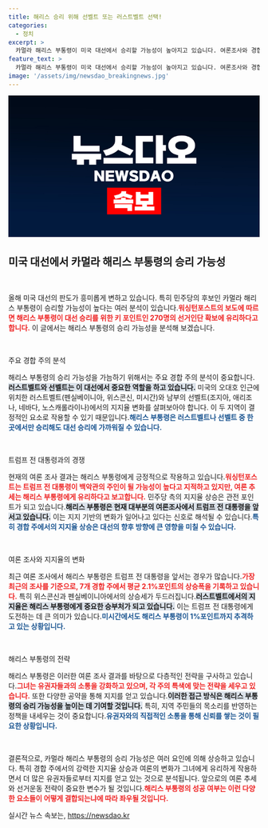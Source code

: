 ```yaml
---
title: 해리스 승리 위해 선벨트 또는 러스트벨트 선택!
categories:
  - 정치
excerpt: >
  카멀라 해리스 부통령이 미국 대선에서 승리할 가능성이 높아지고 있습니다. 여론조사와 경합 주에서의 지지율 상승이 그 배경. 팽팽한 싸움 속 트럼프와의 차이를 좁히는 해리스의 행보가 주목받고 있습니다! 클릭해 더 알아보세요!
feature_text: >
  카멀라 해리스 부통령이 미국 대선에서 승리할 가능성이 높아지고 있습니다. 여론조사와 경합 주에서의 지지율 상승이 그 배경. 팽팽한 싸움 속 트럼프와의 차이를 좁히는 해리스의 행보가 주목받고 있습니다! 클릭해 더 알아보세요!
image: '/assets/img/newsdao_breakingnews.jpg'
---
```


<p><img src="/assets/img/newsdao_breakingnews.jpg" alt="koreaapp 속보" /></p>

<h2 data-ke-size="size26">미국 대선에서 카멀라 해리스 부통령의 승리 가능성</h2>

<p data-ke-size="size16">&nbsp;</p>

<p>올해 미국 대선의 판도가 흥미롭게 변하고 있습니다. 특히 민주당의 후보인 카멀라 해리스 부통령이 승리할 가능성이 높다는 여러 분석이 있습니다.<b><span style="color: #ee2323;">워싱턴포스트의 보도에 따르면 해리스 부통령이 대선 승리를 위한 키 포인트인 270명의 선거인단 확보에 유리하다고 합니다.</span></b> 이 글에서는 해리스 부통령의 승리 가능성을 분석해 보겠습니다.</p>

<p data-ke-size="size16">&nbsp;</p>

<p>주요 경합 주의 분석</p>

<p>해리스 부통령의 승리 가능성을 가늠하기 위해서는 주요 경합 주의 분석이 중요합니다.<b><span style="background-color: #21538527;">러스트벨트와 선벨트는 이 대선에서 중요한 역할을 하고 있습니다.</span></b> 미국의 오대호 인근에 위치한 러스트벨트(펜실베이니아, 위스콘신, 미시간)와 남부의 선벨트(조지아, 애리조나, 네바다, 노스캐롤라이나)에서의 지지율 변화를 살펴보아야 합니다. 이 두 지역이 결정적인 요소로 작용할 수 있기 때문입니다.<b><span style="color: #1a5490;">해리스 부통령은 러스트벨트나 선벨트 중 한 곳에서만 승리해도 대선 승리에 가까워질 수 있습니다.</span></b></p>

<p data-ke-size="size16">&nbsp;</p>

<p>트럼프 전 대통령과의 경쟁</p>

<p>현재의 여론 조사 결과는 해리스 부통령에게 긍정적으로 작용하고 있습니다.<b><span style="color: #ee2323;">워싱턴포스트는 트럼프 전 대통령이 백악관의 주인이 될 가능성이 높다고 지적하고 있지만, 여론 추세는 해리스 부통령에게 유리하다고 보고합니다.</span></b> 민주당 측의 지지율 상승은 관전 포인트가 되고 있습니다.<b><span style="background-color: #21538527;">해리스 부통령은 현재 대부분의 여론조사에서 트럼프 전 대통령을 앞서고 있습니다.</span></b> 이는 지지 기반의 변화가 일어나고 있다는 신호로 해석될 수 있습니다.<b><span style="color: #1a5490;">특히 경합 주에서의 지지율 상승은 대선의 향후 방향에 큰 영향을 미칠 수 있습니다.</span></b></p>

<p data-ke-size="size16">&nbsp;</p>

<p>여론 조사와 지지율의 변화</p>

<p>최근 여론 조사에서 해리스 부통령은 트럼프 전 대통령을 앞서는 경우가 많습니다.<b><span style="color: #ee2323;">가장 최근의 조사를 기준으로, 7개 경합 주에서 평균 2.1%포인트의 상승폭을 기록하고 있습니다.</span></b> 특히 위스콘신과 펜실베이니아에서의 상승세가 두드러집니다.<b><span style="background-color: #21538527;">러스트벨트에서의 지지율은 해리스 부통령에게 중요한 승부처가 되고 있습니다.</span></b> 이는 트럼프 전 대통령에게 도전하는 데 큰 의미가 있습니다.<b><span style="color: #1a5490;">미시간에서도 해리스 부통령이 1%포인트까지 추격하고 있는 상황입니다.</span></b></p>

<p data-ke-size="size16">&nbsp;</p>

<p>해리스 부통령의 전략</p>

<p>해리스 부통령은 이러한 여론 조사 결과를 바탕으로 다층적인 전략을 구사하고 있습니다.<b><span style="color: #ee2323;">그녀는 유권자들과의 소통을 강화하고 있으며, 각 주의 특색에 맞는 전략을 세우고 있습니다.</span></b> 또한 다양한 공약을 통해 지지를 얻고 있습니다.<b><span style="background-color: #21538527;">이러한 접근 방식은 해리스 부통령의 승리 가능성을 높이는 데 기여할 것입니다.</span></b> 특히, 지역 주민들의 목소리를 반영하는 정책을 내세우는 것이 중요합니다.<b><span style="color: #1a5490;">유권자와의 직접적인 소통을 통해 신뢰를 쌓는 것이 필요한 상황입니다.</span></b></p>

<p data-ke-size="size16">&nbsp;</p>

<p>결론적으로, 카멀라 해리스 부통령의 승리 가능성은 여러 요인에 의해 상승하고 있습니다. 특히 경합 주에서의 강력한 지지율 상승과 여론의 변화가 그녀에게 유리하게 작용하면서 더 많은 유권자들로부터 지지를 얻고 있는 것으로 분석됩니다. 앞으로의 여론 추세와 선거운동 전략이 중요한 변수가 될 것입니다.<b><span style="color: #ee2323;">해리스 부통령의 성공 여부는 이런 다양한 요소들이 어떻게 결합되는냐에 따라 좌우될 것입니다.</span></b></p>
실시간 뉴스 속보는, <a href="https://newsdao.kr" rel="dofollow">https://newsdao.kr</a>


